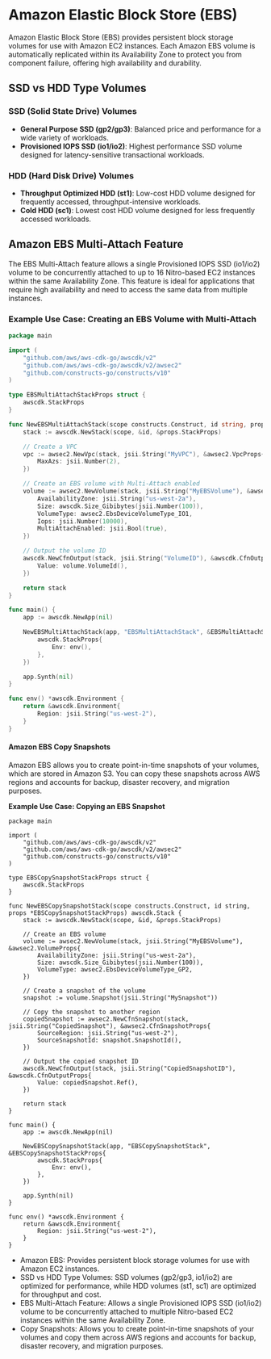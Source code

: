 # Amazon Elastic Block Store (EBS)

Amazon Elastic Block Store (EBS) provides persistent block storage volumes for use with Amazon EC2 instances. Each Amazon EBS volume is automatically replicated within its Availability Zone to protect you from component failure, offering high availability and durability.

## SSD vs HDD Type Volumes

### SSD (Solid State Drive) Volumes

- **General Purpose SSD (gp2/gp3)**: Balanced price and performance for a wide variety of workloads.
- **Provisioned IOPS SSD (io1/io2)**: Highest performance SSD volume designed for latency-sensitive transactional workloads.

### HDD (Hard Disk Drive) Volumes

- **Throughput Optimized HDD (st1)**: Low-cost HDD volume designed for frequently accessed, throughput-intensive workloads.
- **Cold HDD (sc1)**: Lowest cost HDD volume designed for less frequently accessed workloads.

## Amazon EBS Multi-Attach Feature

The EBS Multi-Attach feature allows a single Provisioned IOPS SSD (io1/io2) volume to be concurrently attached to up to 16 Nitro-based EC2 instances within the same Availability Zone. This feature is ideal for applications that require high availability and need to access the same data from multiple instances.

### Example Use Case: Creating an EBS Volume with Multi-Attach

```go
package main

import (
    "github.com/aws/aws-cdk-go/awscdk/v2"
    "github.com/aws/aws-cdk-go/awscdk/v2/awsec2"
    "github.com/constructs-go/constructs/v10"
)

type EBSMultiAttachStackProps struct {
    awscdk.StackProps
}

func NewEBSMultiAttachStack(scope constructs.Construct, id string, props *EBSMultiAttachStackProps) awscdk.Stack {
    stack := awscdk.NewStack(scope, &id, &props.StackProps)

    // Create a VPC
    vpc := awsec2.NewVpc(stack, jsii.String("MyVPC"), &awsec2.VpcProps{
        MaxAzs: jsii.Number(2),
    })

    // Create an EBS volume with Multi-Attach enabled
    volume := awsec2.NewVolume(stack, jsii.String("MyEBSVolume"), &awsec2.VolumeProps{
        AvailabilityZone: jsii.String("us-west-2a"),
        Size: awscdk.Size_Gibibytes(jsii.Number(100)),
        VolumeType: awsec2.EbsDeviceVolumeType_IO1,
        Iops: jsii.Number(10000),
        MultiAttachEnabled: jsii.Bool(true),
    })

    // Output the volume ID
    awscdk.NewCfnOutput(stack, jsii.String("VolumeID"), &awscdk.CfnOutputProps{
        Value: volume.VolumeId(),
    })

    return stack
}

func main() {
    app := awscdk.NewApp(nil)

    NewEBSMultiAttachStack(app, "EBSMultiAttachStack", &EBSMultiAttachStackProps{
        awscdk.StackProps{
            Env: env(),
        },
    })

    app.Synth(nil)
}

func env() *awscdk.Environment {
    return &awscdk.Environment{
        Region: jsii.String("us-west-2"),
    }
}
```
#### Amazon EBS Copy Snapshots
Amazon EBS allows you to create point-in-time snapshots of your volumes, which are stored in Amazon S3. You can copy these snapshots across AWS regions and accounts for backup, disaster recovery, and migration purposes.

**Example Use Case: Copying an EBS Snapshot**

```
package main

import (
    "github.com/aws/aws-cdk-go/awscdk/v2"
    "github.com/aws/aws-cdk-go/awscdk/v2/awsec2"
    "github.com/constructs-go/constructs/v10"
)

type EBSCopySnapshotStackProps struct {
    awscdk.StackProps
}

func NewEBSCopySnapshotStack(scope constructs.Construct, id string, props *EBSCopySnapshotStackProps) awscdk.Stack {
    stack := awscdk.NewStack(scope, &id, &props.StackProps)

    // Create an EBS volume
    volume := awsec2.NewVolume(stack, jsii.String("MyEBSVolume"), &awsec2.VolumeProps{
        AvailabilityZone: jsii.String("us-west-2a"),
        Size: awscdk.Size_Gibibytes(jsii.Number(100)),
        VolumeType: awsec2.EbsDeviceVolumeType_GP2,
    })

    // Create a snapshot of the volume
    snapshot := volume.Snapshot(jsii.String("MySnapshot"))

    // Copy the snapshot to another region
    copiedSnapshot := awsec2.NewCfnSnapshot(stack, jsii.String("CopiedSnapshot"), &awsec2.CfnSnapshotProps{
        SourceRegion: jsii.String("us-west-2"),
        SourceSnapshotId: snapshot.SnapshotId(),
    })

    // Output the copied snapshot ID
    awscdk.NewCfnOutput(stack, jsii.String("CopiedSnapshotID"), &awscdk.CfnOutputProps{
        Value: copiedSnapshot.Ref(),
    })

    return stack
}

func main() {
    app := awscdk.NewApp(nil)

    NewEBSCopySnapshotStack(app, "EBSCopySnapshotStack", &EBSCopySnapshotStackProps{
        awscdk.StackProps{
            Env: env(),
        },
    })

    app.Synth(nil)
}

func env() *awscdk.Environment {
    return &awscdk.Environment{
        Region: jsii.String("us-west-2"),
    }
}
```

- Amazon EBS: Provides persistent block storage volumes for use with Amazon EC2 instances.
- SSD vs HDD Type Volumes: SSD volumes (gp2/gp3, io1/io2) are optimized for performance, while HDD volumes (st1, sc1) are optimized for throughput and cost.
- EBS Multi-Attach Feature: Allows a single Provisioned IOPS SSD (io1/io2) volume to be concurrently attached to multiple Nitro-based EC2 instances within the same Availability Zone.
- Copy Snapshots: Allows you to create point-in-time snapshots of your volumes and copy them across AWS regions and accounts for backup, disaster recovery, and migration purposes.
